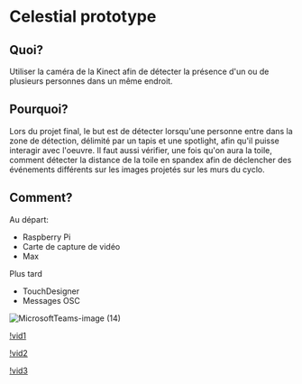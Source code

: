 # Celestial prototype
## Quoi?
Utiliser la caméra de la Kinect afin de détecter la présence d'un ou de plusieurs personnes dans un même endroit.

## Pourquoi?
Lors du projet final, le but est de détecter lorsqu'une personne entre dans la zone de détection, délimité par un tapis et une spotlight, afin qu'il puisse interagir avec l'oeuvre. Il faut aussi vérifier, une fois qu'on aura la toile, comment détecter la distance de la toile en spandex afin de déclencher des événements différents sur les images projetés sur les murs du cyclo. 

## Comment?
Au départ:
- Raspberry Pi
- Carte de capture de vidéo
- Max

Plus tard
- TouchDesigner
- Messages OSC

![MicrosoftTeams-image (14)](https://github.com/im-boyo/celestial-prototype-felix/assets/89608091/e0b013e9-4010-4d91-84e9-08ab7049c538)

[!vid1](https://github.com/im-boyo/celestial-prototype-felix/assets/89608091/ad35babb-492a-491d-b00d-659d4076bdce)

[!vid2](https://github.com/im-boyo/celestial-prototype-felix/assets/89608091/0ef6671a-3459-411c-a1e5-4072bc9e8f73)

[!vid3](https://github.com/im-boyo/celestial-prototype-felix/assets/89608091/de4a7540-9c68-49b2-bf38-c02d26778431)

